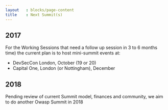 ```yaml
---
layout   : blocks/page-content
title    : Next Summit(s)
---
```


## 2017

For the Working Sessions that need a follow up session in 3 to 6 months time) the current plan is to host mini-summit
 events at:

- DevSecCon London, October (19 or 20)
- Capital One, London (or Nottingham), December

## 2018

Pending review of current Summit model, finances and community, we aim to do another Owasp Summit in 2018